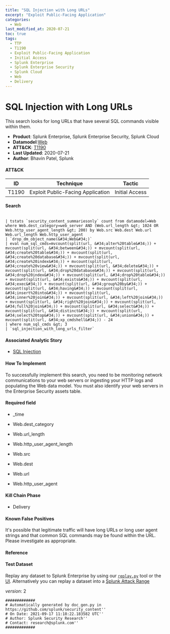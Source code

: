 ```yaml
---
title: "SQL Injection with Long URLs"
excerpt: "Exploit Public-Facing Application"
categories:
  - Web
last_modified_at: 2020-07-21
toc: true
tags:
  - TTP
  - T1190
  - Exploit Public-Facing Application
  - Initial Access
  - Splunk Enterprise
  - Splunk Enterprise Security
  - Splunk Cloud
  - Web
  - Delivery
---
```


# SQL Injection with Long URLs

This search looks for long URLs that have several SQL commands visible within them.

- **Product**: Splunk Enterprise, Splunk Enterprise Security, Splunk Cloud
- **Datamodel**:[Web](https://docs.splunk.com/Documentation/CIM/latest/User/Web)
- **ATT&CK**: [T1190](https://attack.mitre.org/techniques/T1190/)
- **Last Updated**: 2020-07-21
- **Author**: Bhavin Patel, Splunk


#### ATT&CK

| ID          | Technique   | Tactic       |
| ----------- | ----------- |--------------|
| T1190 | Exploit Public-Facing Application | Initial Access |


#### Search

```

| tstats `security_content_summariesonly` count from datamodel=Web where Web.dest_category=web_server AND (Web.url_length &gt; 1024 OR Web.http_user_agent_length &gt; 200) by Web.src Web.dest Web.url Web.url_length Web.http_user_agent 
| `drop_dm_object_name(&#34;Web&#34;)` 
| eval num_sql_cmds=mvcount(split(url, &#34;alter%20table&#34;)) + mvcount(split(url, &#34;between&#34;)) + mvcount(split(url, &#34;create%20table&#34;)) + mvcount(split(url, &#34;create%20database&#34;)) + mvcount(split(url, &#34;create%20index&#34;)) + mvcount(split(url, &#34;create%20view&#34;)) + mvcount(split(url, &#34;delete&#34;)) + mvcount(split(url, &#34;drop%20database&#34;)) + mvcount(split(url, &#34;drop%20index&#34;)) + mvcount(split(url, &#34;drop%20table&#34;)) + mvcount(split(url, &#34;exists&#34;)) + mvcount(split(url, &#34;exec&#34;)) + mvcount(split(url, &#34;group%20by&#34;)) + mvcount(split(url, &#34;having&#34;)) + mvcount(split(url, &#34;insert%20into&#34;)) + mvcount(split(url, &#34;inner%20join&#34;)) + mvcount(split(url, &#34;left%20join&#34;)) + mvcount(split(url, &#34;right%20join&#34;)) + mvcount(split(url, &#34;full%20join&#34;)) + mvcount(split(url, &#34;select&#34;)) + mvcount(split(url, &#34;distinct&#34;)) + mvcount(split(url, &#34;select%20top&#34;)) + mvcount(split(url, &#34;union&#34;)) + mvcount(split(url, &#34;xp_cmdshell&#34;)) - 24 
| where num_sql_cmds &gt; 3 
| `sql_injection_with_long_urls_filter`
```

#### Associated Analytic Story

* [SQL Injection](_stories/sql_injection)


#### How To Implement
To successfully implement this search, you need to be monitoring network communications to your web servers or ingesting your HTTP logs and populating the Web data model. You must also identify your web servers in the Enterprise Security assets table.

#### Required field

* _time

* Web.dest_category

* Web.url_length

* Web.http_user_agent_length

* Web.src

* Web.dest

* Web.url

* Web.http_user_agent


#### Kill Chain Phase

* Delivery


#### Known False Positives
It&#39;s possible that legitimate traffic will have long URLs or long user agent strings and that common SQL commands may be found within the URL. Please investigate as appropriate.




#### Reference


#### Test Dataset
Replay any dataset to Splunk Enterprise by using our [`replay.py`](https://github.com/splunk/attack_data#using-replaypy) tool or the [UI](https://github.com/splunk/attack_data#using-ui).
Alternatively you can replay a dataset into a [Splunk Attack Range](https://github.com/splunk/attack_range#replay-dumps-into-attack-range-splunk-server)



_version_: 2

```
#############
# Automatically generated by doc_gen.py in https://github.com/splunk/security_content''
# On Date: 2021-09-17 11:18:22.183582 UTC''
# Author: Splunk Security Research''
# Contact: research@splunk.com''
#############
```